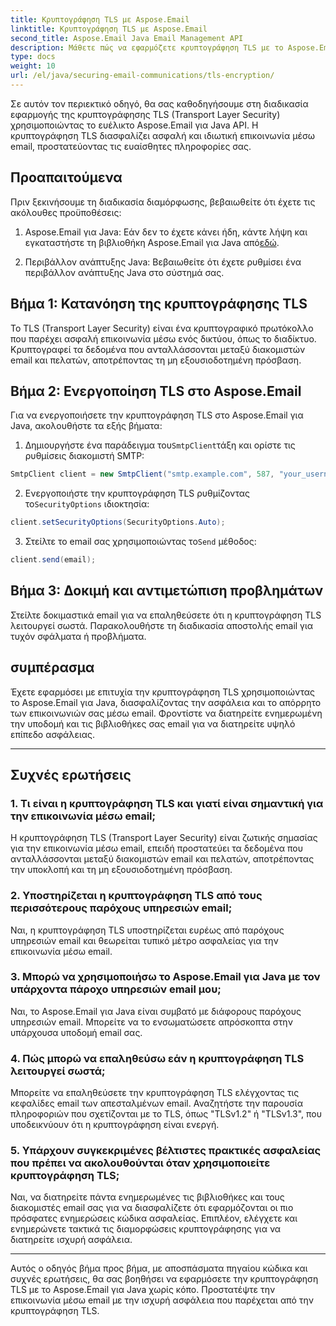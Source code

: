 ```yaml
---
title: Κρυπτογράφηση TLS με Aspose.Email
linktitle: Κρυπτογράφηση TLS με Aspose.Email
second_title: Aspose.Email Java Email Management API
description: Μάθετε πώς να εφαρμόζετε κρυπτογράφηση TLS με το Aspose.Email για Java. Ακολουθήστε τον βήμα προς βήμα οδηγό μας με τον πηγαίο κώδικα και τις συχνές ερωτήσεις για ασφαλή επικοινωνία μέσω email.
type: docs
weight: 10
url: /el/java/securing-email-communications/tls-encryption/
---
```


Σε αυτόν τον περιεκτικό οδηγό, θα σας καθοδηγήσουμε στη διαδικασία εφαρμογής της κρυπτογράφησης TLS (Transport Layer Security) χρησιμοποιώντας το ευέλικτο Aspose.Email για Java API. Η κρυπτογράφηση TLS διασφαλίζει ασφαλή και ιδιωτική επικοινωνία μέσω email, προστατεύοντας τις ευαίσθητες πληροφορίες σας.

## Προαπαιτούμενα

Πριν ξεκινήσουμε τη διαδικασία διαμόρφωσης, βεβαιωθείτε ότι έχετε τις ακόλουθες προϋποθέσεις:

1.  Aspose.Email για Java: Εάν δεν το έχετε κάνει ήδη, κάντε λήψη και εγκαταστήστε τη βιβλιοθήκη Aspose.Email για Java από[εδώ](https://releases.aspose.com/email/java/).

2. Περιβάλλον ανάπτυξης Java: Βεβαιωθείτε ότι έχετε ρυθμίσει ένα περιβάλλον ανάπτυξης Java στο σύστημά σας.

## Βήμα 1: Κατανόηση της κρυπτογράφησης TLS

Το TLS (Transport Layer Security) είναι ένα κρυπτογραφικό πρωτόκολλο που παρέχει ασφαλή επικοινωνία μέσω ενός δικτύου, όπως το διαδίκτυο. Κρυπτογραφεί τα δεδομένα που ανταλλάσσονται μεταξύ διακομιστών email και πελατών, αποτρέποντας τη μη εξουσιοδοτημένη πρόσβαση.

## Βήμα 2: Ενεργοποίηση TLS στο Aspose.Email

Για να ενεργοποιήσετε την κρυπτογράφηση TLS στο Aspose.Email για Java, ακολουθήστε τα εξής βήματα:

1.  Δημιουργήστε ένα παράδειγμα του`SmtpClient`τάξη και ορίστε τις ρυθμίσεις διακομιστή SMTP:

   ```java
   SmtpClient client = new SmtpClient("smtp.example.com", 587, "your_username", "your_password");
   ```

2.  Ενεργοποιήστε την κρυπτογράφηση TLS ρυθμίζοντας το`SecurityOptions` ιδιοκτησία:

   ```java
   client.setSecurityOptions(SecurityOptions.Auto);
   ```

3.  Στείλτε το email σας χρησιμοποιώντας το`Send` μέθοδος:

   ```java
   client.send(email);
   ```

## Βήμα 3: Δοκιμή και αντιμετώπιση προβλημάτων

Στείλτε δοκιμαστικά email για να επαληθεύσετε ότι η κρυπτογράφηση TLS λειτουργεί σωστά. Παρακολουθήστε τη διαδικασία αποστολής email για τυχόν σφάλματα ή προβλήματα.

## συμπέρασμα

Έχετε εφαρμόσει με επιτυχία την κρυπτογράφηση TLS χρησιμοποιώντας το Aspose.Email για Java, διασφαλίζοντας την ασφάλεια και το απόρρητο των επικοινωνιών σας μέσω email. Φροντίστε να διατηρείτε ενημερωμένη την υποδομή και τις βιβλιοθήκες σας email για να διατηρείτε υψηλό επίπεδο ασφάλειας.

---

## Συχνές ερωτήσεις

### 1. Τι είναι η κρυπτογράφηση TLS και γιατί είναι σημαντική για την επικοινωνία μέσω email;

Η κρυπτογράφηση TLS (Transport Layer Security) είναι ζωτικής σημασίας για την επικοινωνία μέσω email, επειδή προστατεύει τα δεδομένα που ανταλλάσσονται μεταξύ διακομιστών email και πελατών, αποτρέποντας την υποκλοπή και τη μη εξουσιοδοτημένη πρόσβαση.

### 2. Υποστηρίζεται η κρυπτογράφηση TLS από τους περισσότερους παρόχους υπηρεσιών email;

Ναι, η κρυπτογράφηση TLS υποστηρίζεται ευρέως από παρόχους υπηρεσιών email και θεωρείται τυπικό μέτρο ασφαλείας για την επικοινωνία μέσω email.

### 3. Μπορώ να χρησιμοποιήσω το Aspose.Email για Java με τον υπάρχοντα πάροχο υπηρεσιών email μου;

Ναι, το Aspose.Email για Java είναι συμβατό με διάφορους παρόχους υπηρεσιών email. Μπορείτε να το ενσωματώσετε απρόσκοπτα στην υπάρχουσα υποδομή email σας.

### 4. Πώς μπορώ να επαληθεύσω εάν η κρυπτογράφηση TLS λειτουργεί σωστά;

Μπορείτε να επαληθεύσετε την κρυπτογράφηση TLS ελέγχοντας τις κεφαλίδες email των απεσταλμένων email. Αναζητήστε την παρουσία πληροφοριών που σχετίζονται με το TLS, όπως "TLSv1.2" ή "TLSv1.3", που υποδεικνύουν ότι η κρυπτογράφηση είναι ενεργή.

### 5. Υπάρχουν συγκεκριμένες βέλτιστες πρακτικές ασφαλείας που πρέπει να ακολουθούνται όταν χρησιμοποιείτε κρυπτογράφηση TLS;

Ναι, να διατηρείτε πάντα ενημερωμένες τις βιβλιοθήκες και τους διακομιστές email σας για να διασφαλίζετε ότι εφαρμόζονται οι πιο πρόσφατες ενημερώσεις κώδικα ασφαλείας. Επιπλέον, ελέγχετε και ενημερώνετε τακτικά τις διαμορφώσεις κρυπτογράφησης για να διατηρείτε ισχυρή ασφάλεια.

---

Αυτός ο οδηγός βήμα προς βήμα, με αποσπάσματα πηγαίου κώδικα και συχνές ερωτήσεις, θα σας βοηθήσει να εφαρμόσετε την κρυπτογράφηση TLS με το Aspose.Email για Java χωρίς κόπο. Προστατέψτε την επικοινωνία μέσω email με την ισχυρή ασφάλεια που παρέχεται από την κρυπτογράφηση TLS.